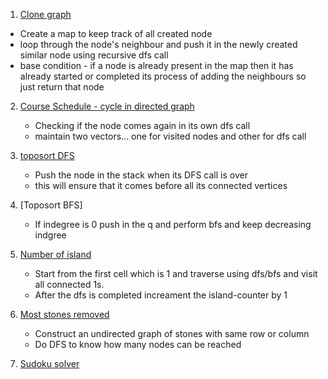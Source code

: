 1. [Clone graph](https://leetcode.com/problems/clone-graph/)

- Create a map to keep track of all created node
- loop through the node's neighbour and push it in the newly created similar node using recursive dfs call
- base condition - if a node is already present in the map then it has already started or completed its process of adding the neighbours so just return that node

2. [Course Schedule - cycle in directed graph](https://leetcode.com/problems/course-schedule/submissions/)

   - Checking if the node comes again in its own dfs call
   - maintain two vectors... one for visited nodes and other for dfs call

3. [toposort DFS](https://practice.geeksforgeeks.org/problems/topological-sort/1#)

   - Push the node in the stack when its DFS call is over
   - this will ensure that it comes before all its connected vertices

4. [Toposort BFS]

   - If indegree is 0 push in the q and perform bfs and keep decreasing indgree

5. [Number of island](https://leetcode.com/problems/number-of-islands/submissions/)

   - Start from the first cell which is 1 and traverse using dfs/bfs and visit all connected 1s.
   - After the dfs is completed increament the island-counter by 1

6. [Most stones removed](https://leetcode.com/problems/most-stones-removed-with-same-row-or-column/)

   - Construct an undirected graph of stones with same row or column
   - Do DFS to know how many nodes can be reached

7. [Sudoku solver](https://leetcode.com/problems/sudoku-solver/submissions/)
